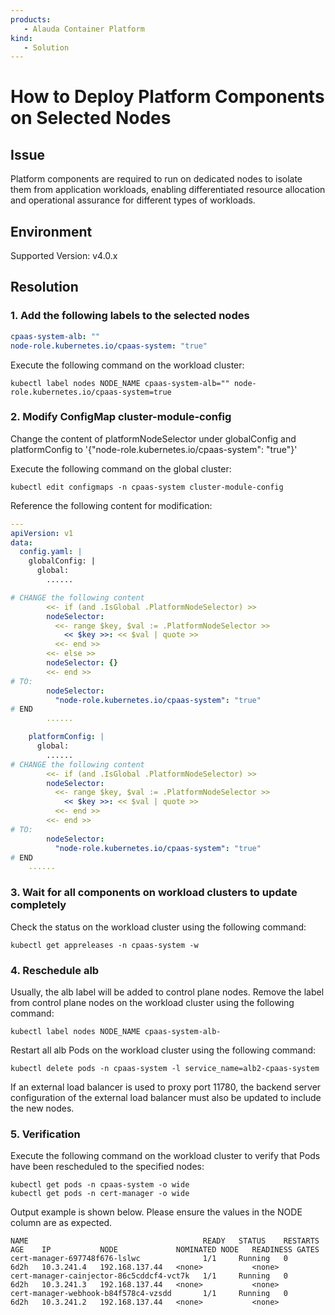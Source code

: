 ```yaml
---
products:
   - Alauda Container Platform
kind:
   - Solution
---
```


# How to Deploy Platform Components on Selected Nodes

## Issue

Platform components are required to run on dedicated nodes to isolate them from application workloads, enabling differentiated resource allocation and operational assurance for different types of workloads.

## Environment

Supported Version: v4.0.x

## Resolution

### 1. Add the following labels to the selected nodes

```yaml
cpaas-system-alb: ""
node-role.kubernetes.io/cpaas-system: "true"
```

Execute the following command on the workload cluster:
```shell
kubectl label nodes NODE_NAME cpaas-system-alb="" node-role.kubernetes.io/cpaas-system=true
```

### 2. Modify ConfigMap cluster-module-config

Change the content of platformNodeSelector under globalConfig and platformConfig to '{"node-role.kubernetes.io/cpaas-system": "true"}'

Execute the following command on the global cluster:
```shell
kubectl edit configmaps -n cpaas-system cluster-module-config
```

Reference the following content for modification:
```yaml
---
apiVersion: v1
data:
  config.yaml: |
    globalConfig: |
      global:
        ......

# CHANGE the following content
        <<- if (and .IsGlobal .PlatformNodeSelector) >>
        nodeSelector:
          <<- range $key, $val := .PlatformNodeSelector >>
            << $key >>: << $val | quote >>
          <<- end >>
        <<- else >>
        nodeSelector: {}
        <<- end >>
# TO:
        nodeSelector:
          "node-role.kubernetes.io/cpaas-system": "true"
# END
        ......

    platformConfig: |
      global:
        ......
# CHANGE the following content
        <<- if (and .IsGlobal .PlatformNodeSelector) >>
        nodeSelector:
          <<- range $key, $val := .PlatformNodeSelector >>
            << $key >>: << $val | quote >>
          <<- end >>
        <<- end >>
# TO:
        nodeSelector:
          "node-role.kubernetes.io/cpaas-system": "true"
# END
    ......
```

### 3. Wait for all components on workload clusters to update completely

Check the status on the workload cluster using the following command:

```shell
kubectl get appreleases -n cpaas-system -w
```

### 4. Reschedule alb

Usually, the alb label will be added to control plane nodes. Remove the label from control plane nodes on the workload cluster using the following command:

```shell
kubectl label nodes NODE_NAME cpaas-system-alb-
```

Restart all alb Pods on the workload cluster using the following command:

```shell
kubectl delete pods -n cpaas-system -l service_name=alb2-cpaas-system
```

If an external load balancer is used to proxy port 11780, the backend server configuration of the external load balancer must also be updated to include the new nodes.

### 5. Verification

Execute the following command on the workload cluster to verify that Pods have been rescheduled to the specified nodes:

```shell
kubectl get pods -n cpaas-system -o wide
kubectl get pods -n cert-manager -o wide
```

Output example is shown below. Please ensure the values in the NODE column are as expected.

```shell
NAME                                       READY   STATUS    RESTARTS   AGE    IP           NODE             NOMINATED NODE   READINESS GATES
cert-manager-697748f676-lslwc              1/1     Running   0          6d2h   10.3.241.4   192.168.137.44   <none>           <none>
cert-manager-cainjector-86c5cddcf4-vct7k   1/1     Running   0          6d2h   10.3.241.3   192.168.137.44   <none>           <none>
cert-manager-webhook-b84f578c4-vzsdd       1/1     Running   0          6d2h   10.3.241.2   192.168.137.44   <none>           <none>
```